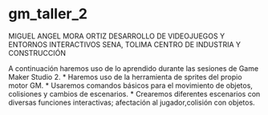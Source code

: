 # gm_taller_2

MIGUEL ANGEL MORA ORTIZ
DESARROLLO DE VIDEOJUEGOS Y ENTORNOS INTERACTIVOS
SENA, TOLIMA
CENTRO DE INDUSTRIA Y CONSTRUCCIÓN


A continuación haremos uso de lo aprendido durante las sesiones de Game Maker Studio 2.
    * Haremos uso de la herramienta de sprites del propio motor GM.
    * Usaremos comandos básicos para el movimiento de objetos, colisiones y cambios de escenarios.
    * Crearemos diferentes escenarios con diversas funciones interactivas; afectación al jugador,colisión con objetos.
